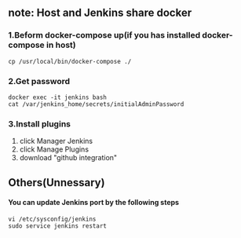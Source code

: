 
## note: Host and Jenkins share docker

### 1.Beform docker-compose up(if you has installed docker-compose in host)
```
cp /usr/local/bin/docker-compose ./
```
### 2.Get password
```
docker exec -it jenkins bash
cat /var/jenkins_home/secrets/initialAdminPassword
```
### 3.Install plugins
1. click Manager Jenkins
2. click Manage Plugins 
3. download "github integration"

## Others(Unnessary)
#### You can update Jenkins port by the following steps
```
vi /etc/sysconfig/jenkins
sudo service jenkins restart
```
